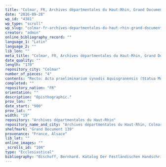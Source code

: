 ```yaml
---
title: "Colmar, FR, Archives départmentales du Haut-Rhin, Grand Document 139"
date: "2016-09-28"
wp_id: "4381"
wp_type: "scroll"
wp_slug: "colmar-fr-archives-departmentales-du-haut-rhin-grand-document-139"
creator: "admin"
online_bibliography_record: ""
language_1: "Latin"
language_2: ""
lib_lon: ""
meta_title: "Colmar, FR, Archives départmentales du Haut-Rhin, Grand Document 139"
date_quality: ""
length: "170"
repository_city: "Colmar"
number_of_pieces: "4"
contents: "Recto: Acta praeliminarium synodis Aquisgranensis (Statua Murbach, 816). Verso: Formulae Sangallenses miscellaneae"
completed: ""
repository_nation: "FR"
orientation: ""
description: "Opisthographic."
prov_lon: ""
date_start: "900"
prov_lat: ""
width: "19"
repository: "Archives départmentales du Haut-Rhin"
repository_name_and_city: "Archives départmentales du Haut-Rhin, Colmar FR"
shelfmark: "Grand Document 139"
provenance: "France, Alsace"
lib_lat: ""
online_images: ""
_scrolls_id: "104"
type: "Ecclesiastical"
bibliography: "Bischoff, Bernhard. Katalog Der Festländischen Handschriften Des Neunten Jahrhunderts: Aachen-Lambach. Basel: Otto Harrassowitz Verlag, 1998, 203, no. 901.<br/> Mordek, Hubert. Bibliotheca Capitularium Regum Francorum Manuscripta: Uberlieferung Und Traditionszusammenhang Der Frankischen Herrschererlasse. Munich: Monumenta Germaniae Historica, 1995. 112-113.<br/> Mordek, Hubert. “Karolingische Kapitularen.” In Überlieferung Und Geltung Normativer Texte Des Frühen Und Hohen Mittelalters: Vier Vorträge, Gehalten Auf Dem 35. Deutschen Historikertag: 1984 in Berlin, 25–50."
---
```



